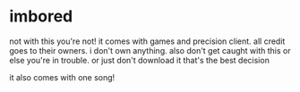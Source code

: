 # imbored
not with this you're not! it comes with games and precision client. all credit goes to their owners. i don't own anything. also don't get caught with this or else you're in trouble. or just don't download it that's the best decision

it also comes with one song!
